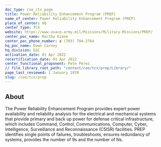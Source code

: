 ```yaml
---
doc_type: coe_ctx_page 
title: Power Reliability Enhancement Program (PREP)
name_of_center: Power Reliability Enhancement Program (PREP)
place_of_center: HQ
center_type: TCX
website: https://www.usace.army.mil/Missions/Military-Missions/PREP/
center_poc_name: Martha Kiene
center_poc_phone_number: ☎ (703) 704-2764
hq_poc_name: Dawn Carney
hq_division: E&C
activation_date: 01 Apr 2022
recertification_date: 01 Apr 2022
center_functional_proponent: Pete Perez
// file_library_root_path: "content/coe/tcx/prep/Library/" 
page_last_reviewed: 1 January 1970 
slug: /coe/tcx/prep
---
```


## About 

The Power Reliability Enhancement Program provides expert power availability and reliability analysis for the electrical and mechanical systems that provide primary and back up power for defense critical infrastructure, which includes Command, Control, Communications, Computer, Cyber, Intelligence, Surveillance and Reconnaissance (C5ISR) facilities. PREP identifies single points of failures, troubleshoots, ensures redundancy of systems, provides the number of 9s and the number of Ns. 

 
